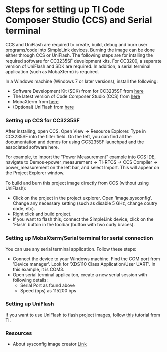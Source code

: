 # Steps for setting up TI Code Composer Studio (CCS) and Serial terminal

CCS and UniFlash are required to create, build, debug and burn user programs/code into SimpleLink devices. Burning the image can be done either through CCS or UniFlash. The following steps are for intalling the required software for CC3235SF development kits. For CC3200, a separate version of UniFlash and SDK are required. In addition, a serial terminal application (such as MobaXterm) is required.

In a Windows machine (Windows 7 or later versions), install the following:

* Software Development Kit (SDK) from for CC3235SF from [here](https://www.ti.com/tool/SIMPLELINK-CC32XX-SDK)
* The latest version of Code Composer Studio (CCS) from [here](https://software-dl.ti.com/ccs/esd/documents/ccs_downloads.html) 
* MobaXterm from [here](https://mobaxterm.mobatek.net/download-home-edition.html)
* (Optional) UniFlash from [here](http://www.ti.com/tool/download/UNIFLASH)

### Setting up CCS for CC3235SF
After installing, open CCS. Open View -> Resource Explorer. Type in CC3235SF into the filter field. On the left, you can find all the documentation and demos for using CC3235SF launchpad and the associated software here. 

For example, to import the "Power Measurement" example into CCS IDE, navigate to Demos->power_measurement -> TI-RTOS -> CCS Compiler -> power_measurement on the left bar, and select Import. This will appear on the Project Explorer window.

To build and burn this project image directly from CCS (without using UniFlash):

* Click on the project in the project explorer. Open 'image.sysconfig'. Change any necessary setting (such as disable 5 GHz, change coutry code, etc).
* Right click and build project.
* If you want to flash this, connect the SimpleLink device, click on the 'Flash' button in the toolbar (button with two curly braces). 


### Setting up MobaXterm/Serial terminal for serial connection

You can use any serial terminal application. Follow these steps:

* Connect the device to your Windows machine. Find the COM port from 'Device manager'. Look for 'XDS110 Class Application/User UART'. In this example, it is COM3.
* Open serial terminal applicaiton, create a new serial session with following details:
    * Serial Port as found above
    * Speed (bps) as 115200 bps


### Setting up UniFlash

If you want to use UniFlash to flash project images, follow [this](https://dev.ti.com/tirex/explore/node?node=ABEoqU9o3snoxDcmIpW0EA__fc2e6sr__LATEST) tutorial from TI.


### Resources

* About sysconfig image creator [Link](https://dev.ti.com/tirex/explore/content/simplelink_academy_cc32xxsdk_4_40_00_00/modules/wifi/wifi_sysconfig_imagecreator/wifi_sysconfig_imagecreator.html)


